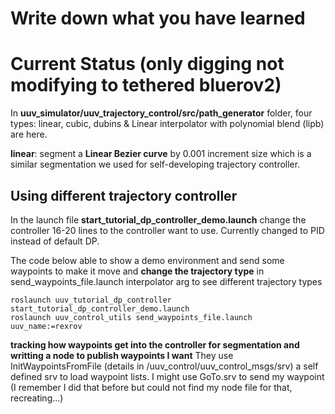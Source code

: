 # Write down what you have learned
# Current Status (only digging not modifying to tethered bluerov2)

In **uuv_simulator/uuv_trajectory_control/src/path_generator** folder, four types: linear, cubic, dubins & Linear interpolator with polynomial blend (lipb) are here.

**linear**: segment a **Linear Bezier curve** by 0.001 increment size which is a similar segmentation we used for self-developing trajectory controller. 

## Using different trajectory controller 
In the launch file **start_tutorial_dp_controller_demo.launch** change the controller 16-20 lines to the controller want to use. Currently changed to PID instead of default DP. 

The code below able to show a demo environment and send some waypoints to make it move and **change the trajectory type** in send_waypoints_file.launch interpolator arg to see different trajectory types

```
roslaunch uuv_tutorial_dp_controller start_tutorial_dp_controller_demo.launch
roslaunch uuv_control_utils send_waypoints_file.launch uuv_name:=rexrov
```
**tracking how waypoints get into the controller for segmentation and writting a node to publish waypoints I want**
They use InitWaypointsFromFile (details in /uuv_control/uuv_control_msgs/srv) a self defined srv to load waypoint lists. 
I might use GoTo.srv to send my waypoint (I remember I did that before but could not find my node file for that, recreating...)

